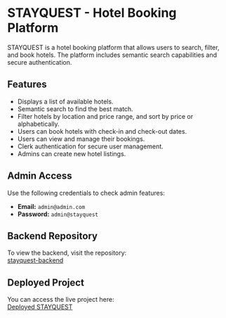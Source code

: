 # STAYQUEST - Hotel Booking Platform

STAYQUEST is a hotel booking platform that allows users to search, filter, and book hotels. The platform includes semantic search capabilities and secure authentication.

## Features

- Displays a list of available hotels.
- Semantic search to find the best match.
- Filter hotels by location and price range, and sort by price or alphabetically.
- Users can book hotels with check-in and check-out dates.
- Users can view and manage their bookings.
- Clerk authentication for secure user management.
- Admins can create new hotel listings.

## Admin Access

Use the following credentials to check admin features:

- **Email:** `admin@admin.com`
- **Password:** `admin@stayquest`

## Backend Repository

To view the backend, visit the repository:  
[stayquest-backend](https://github.com/shibishwar/stayquest-backend.git)

## Deployed Project

You can access the live project here:  
[Deployed STAYQUEST](https://aidf-stayquest-frontend-shibishwar.netlify.app/)
